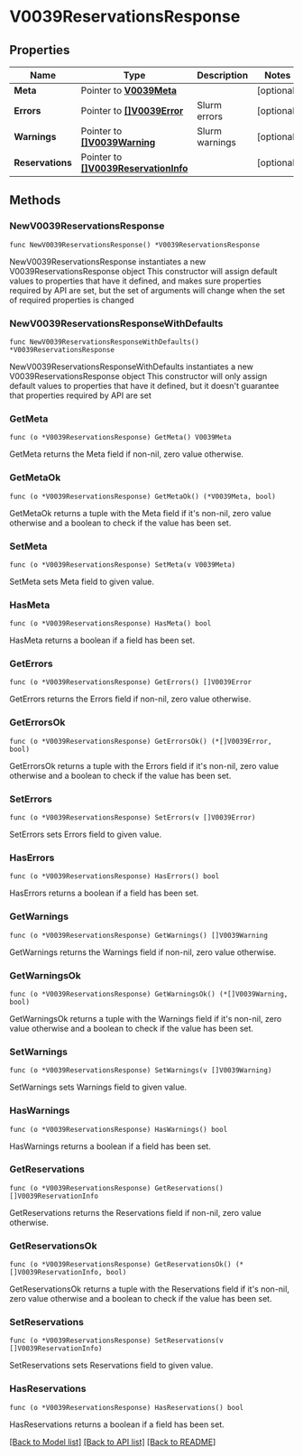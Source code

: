 # V0039ReservationsResponse

## Properties

Name | Type | Description | Notes
------------ | ------------- | ------------- | -------------
**Meta** | Pointer to [**V0039Meta**](V0039Meta.md) |  | [optional] 
**Errors** | Pointer to [**[]V0039Error**](V0039Error.md) | Slurm errors | [optional] 
**Warnings** | Pointer to [**[]V0039Warning**](V0039Warning.md) | Slurm warnings | [optional] 
**Reservations** | Pointer to [**[]V0039ReservationInfo**](V0039ReservationInfo.md) |  | [optional] 

## Methods

### NewV0039ReservationsResponse

`func NewV0039ReservationsResponse() *V0039ReservationsResponse`

NewV0039ReservationsResponse instantiates a new V0039ReservationsResponse object
This constructor will assign default values to properties that have it defined,
and makes sure properties required by API are set, but the set of arguments
will change when the set of required properties is changed

### NewV0039ReservationsResponseWithDefaults

`func NewV0039ReservationsResponseWithDefaults() *V0039ReservationsResponse`

NewV0039ReservationsResponseWithDefaults instantiates a new V0039ReservationsResponse object
This constructor will only assign default values to properties that have it defined,
but it doesn't guarantee that properties required by API are set

### GetMeta

`func (o *V0039ReservationsResponse) GetMeta() V0039Meta`

GetMeta returns the Meta field if non-nil, zero value otherwise.

### GetMetaOk

`func (o *V0039ReservationsResponse) GetMetaOk() (*V0039Meta, bool)`

GetMetaOk returns a tuple with the Meta field if it's non-nil, zero value otherwise
and a boolean to check if the value has been set.

### SetMeta

`func (o *V0039ReservationsResponse) SetMeta(v V0039Meta)`

SetMeta sets Meta field to given value.

### HasMeta

`func (o *V0039ReservationsResponse) HasMeta() bool`

HasMeta returns a boolean if a field has been set.

### GetErrors

`func (o *V0039ReservationsResponse) GetErrors() []V0039Error`

GetErrors returns the Errors field if non-nil, zero value otherwise.

### GetErrorsOk

`func (o *V0039ReservationsResponse) GetErrorsOk() (*[]V0039Error, bool)`

GetErrorsOk returns a tuple with the Errors field if it's non-nil, zero value otherwise
and a boolean to check if the value has been set.

### SetErrors

`func (o *V0039ReservationsResponse) SetErrors(v []V0039Error)`

SetErrors sets Errors field to given value.

### HasErrors

`func (o *V0039ReservationsResponse) HasErrors() bool`

HasErrors returns a boolean if a field has been set.

### GetWarnings

`func (o *V0039ReservationsResponse) GetWarnings() []V0039Warning`

GetWarnings returns the Warnings field if non-nil, zero value otherwise.

### GetWarningsOk

`func (o *V0039ReservationsResponse) GetWarningsOk() (*[]V0039Warning, bool)`

GetWarningsOk returns a tuple with the Warnings field if it's non-nil, zero value otherwise
and a boolean to check if the value has been set.

### SetWarnings

`func (o *V0039ReservationsResponse) SetWarnings(v []V0039Warning)`

SetWarnings sets Warnings field to given value.

### HasWarnings

`func (o *V0039ReservationsResponse) HasWarnings() bool`

HasWarnings returns a boolean if a field has been set.

### GetReservations

`func (o *V0039ReservationsResponse) GetReservations() []V0039ReservationInfo`

GetReservations returns the Reservations field if non-nil, zero value otherwise.

### GetReservationsOk

`func (o *V0039ReservationsResponse) GetReservationsOk() (*[]V0039ReservationInfo, bool)`

GetReservationsOk returns a tuple with the Reservations field if it's non-nil, zero value otherwise
and a boolean to check if the value has been set.

### SetReservations

`func (o *V0039ReservationsResponse) SetReservations(v []V0039ReservationInfo)`

SetReservations sets Reservations field to given value.

### HasReservations

`func (o *V0039ReservationsResponse) HasReservations() bool`

HasReservations returns a boolean if a field has been set.


[[Back to Model list]](../README.md#documentation-for-models) [[Back to API list]](../README.md#documentation-for-api-endpoints) [[Back to README]](../README.md)


